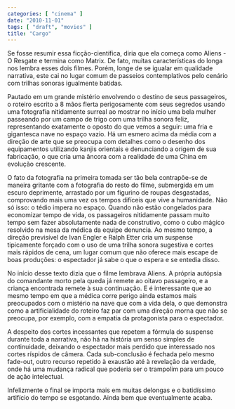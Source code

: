```yaml
---
categories: [ "cinema" ]
date: "2010-11-01"
tags: [ "draft", "movies" ]
title: "Cargo"
---
```

Se fosse resumir essa ficção-científica, diria que ela começa como
Aliens - O Resgate e termina como Matrix. De fato, muitas características
do longa nos lembra esses dois filmes. Porém, longe de se igualar em
qualidade narrativa, este cai no lugar comum de passeios contemplativos
pelo cenário com trilhas sonoras igualmente batidas.

Pautado em um grande mistério envolvendo o destino de seus passageiros,
o roteiro escrito a 8 mãos flerta perigosamente com seus segredos usando
uma fotografia nitidamente surreal ao mostrar no início uma bela mulher
passeando por um campo de trigo com uma trilha sonora feliz, representando
exatamente o oposto do que vemos a seguir: uma fria e gigantesca nave
no espaço vazio. Há um esmero acima da média com a direção de arte
que se preocupa com detalhes como o desenho dos equipamentos utilizando
kanjis orientais e denunciando a origem de sua fabricação, o que cria
uma âncora com a realidade de uma China em evolução crescente.

O fato da fotografia na primeira tomada ser tão bela contrapõe-se
de maneira gritante com a fotografia do resto do filme, submergida em
um escuro deprimente, arrastado por um figurino de roupas desgastadas,
comprovando mais uma vez os tempos difíceis que vive a humanidade. Não
só isso: o tédio impera no espaço. Quando não estão congelados
para economizar tempo de vida, os passageiros nitidamente passam muito
tempo sem fazer absolutamente nada de construtivo, como o cubo mágico
resolvido na mesa da médica da equipe denuncia. Ao mesmo tempo, a
direção previsível de Ivan Engler e Ralph Etter cria um suspense
tipicamente forçado com o uso de uma trilha sonora sugestiva e cortes
mais rápidos de cena, um lugar comum que não oferece mais escape de boas
produções: o espectador já sabe o que o espera e se entedia disso.

No início desse texto dizia que o filme lembrava Aliens. A própria
autópsia do comandante morto pela queda já remete ao oitavo passageiro,
e a criança encontrada remete à sua continuação. E é interessante
que ao mesmo tempo em que a médica corre perigo ainda estamos mais
preocupados com o mistério na nave que com a vida dela, o que demonstra
como a artificialidade do roteiro faz par com uma direção morna que
não se preocupa, por exemplo, com a empatia da protagonista para o
espectador.

A despeito dos cortes incessantes que repetem a fórmula do suspense
durante toda a narrativa, não há na história um senso simples de
continuidade, deixando o espectador mais perdido que interessado nos
cortes ríspidos de câmera. Cada sub-conclusão é fechada pelo mesmo
fade-out, outro recurso repetido à exaustão até à revelação da
verdade, onde há uma mudança radical que poderia ser o trampolim para
um pouco de ação intelectual.

Infelizmente o final se importa mais em muitas delongas e o batidíssimo
artifício do tempo se esgotando. Ainda bem que eventualmente acaba.

